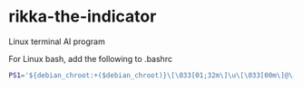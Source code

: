 # rikka-the-indicator

Linux terminal AI program

For Linux bash, add the following to .bashrc

```sh
PS1='${debian_chroot:+($debian_chroot)}\[\033[01;32m\]\u\[\033[00m\]@\[\033[01;32m\]\h\[\033[00m\] H \! C \# `rikka talk C-\#` \n\[\033[01;34m\]\W\[\033[00m\]\$ '
```
